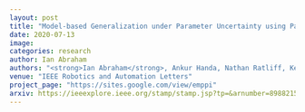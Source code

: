 ```yaml
---
layout: post
title: "Model-based Generalization under Parameter Uncertainty using Path Integral Control"
date: 2020-07-13
image: 
categories: research
author: Ian Abraham
authors: "<strong>Ian Abraham</strong>, Ankur Handa, Nathan Ratliff, Kendall Lowrey, Todd Murphey, Dieter Fox"
venue: "IEEE Robotics and Automation Letters"
project_page: "https://sites.google.com/view/emppi"
arxiv: https://ieeexplore.ieee.org/stamp/stamp.jsp?tp=&arnumber=8988215&tag=1
---
```

